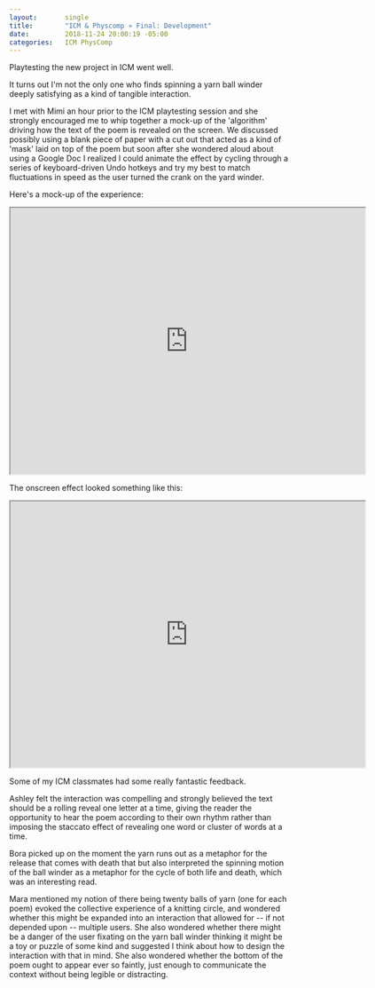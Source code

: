 ```yaml
---
layout:       single
title:        "ICM & Physcomp » Final: Development"
date:         2018-11-24 20:00:19 -05:00
categories:   ICM PhysComp
---
```


Playtesting the new project in ICM went well.

It turns out I'm not the only one who finds spinning a yarn ball winder deeply satisfying as a kind of tangible interaction.

I met with Mimi an hour prior to the ICM playtesting session and she strongly encouraged me to whip together a mock-up of the 'algorithm' driving how the text of the poem is revealed on the screen. We discussed possibly using a blank piece of paper with a cut out that acted as a kind of 'mask' laid on top of the poem but soon after she wondered aloud about using a Google Doc I realized I could animate the effect by cycling through a series of keyboard-driven Undo hotkeys and try my best to match fluctuations in speed as the user turned the crank on the yard winder.

Here's a mock-up of the experience:

<iframe src="https://drive.google.com/file/d/1L1pebgM8irYywmiV-scUrV0DJ0T974KJ/preview" width="640" height="480"></iframe>

<br>

The onscreen effect looked something like this:

<iframe src="https://drive.google.com/file/d/1L1bRpTKubLPiwqw6zR2AeVFvRXq5QA_c/preview" width="640" height="480"></iframe>

<br>

Some of my ICM classmates had some really fantastic feedback.

Ashley felt the interaction was compelling and strongly believed the text should be a rolling reveal one letter at a time, giving the reader the opportunity to hear the poem according to their own rhythm rather than imposing the staccato effect of revealing one word or cluster of words at a time.

Bora picked up on the moment the yarn runs out as a metaphor for the release that comes with death that but also interpreted the spinning motion of the ball winder as a metaphor for the cycle of both life and death, which was an interesting read.

Mara mentioned my notion of there being twenty balls of yarn (one for each poem) evoked the collective experience of a knitting circle, and wondered whether this might be expanded into an interaction that allowed for -- if not depended upon -- multiple users. She also wondered whether there might be a danger of the user fixating on the yarn ball winder thinking it might be a toy or puzzle of some kind and suggested I think about how to design the interaction with that in mind. She also wondered whether the bottom of the poem ought to appear ever so faintly, just enough to communicate the context without being legible or distracting.
